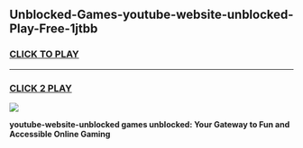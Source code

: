 
## Unblocked-Games-youtube-website-unblocked-Play-Free-1jtbb
<h3>
<a href="https://premium76.site?title=youtube-website-unblocked&ref=23A">CLICK TO PLAY</a></h3>
<hr>

<h3>
<a href="https://premium76.site?title=youtube-website-unblocked&ref=23A">CLICK 2 PLAY</a>
  
</h3>

<a href="https://premium76.site?title=youtube-website-unblocked&ref=23A"><img src="https://clearcache.store/games.png"></a>


**youtube-website-unblocked games unblocked: Your Gateway to Fun and Accessible Online Gaming**
